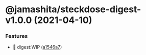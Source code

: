 # @jamashita/steckdose-digest-v1.0.0 (2021-04-10)


### Features

* 🎸 digest:WIP ([a1546a7](https://github.com/jamashita/steckdose/commit/a1546a7a63259b8a036fbedc8ef9a6b8228e6d60))
